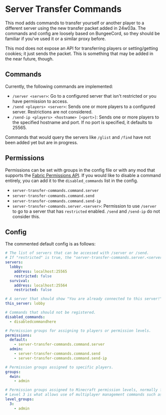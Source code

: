 # Server Transfer Commands

This mod adds commands to transfer yourself or another player to a different server using the new transfer packet added in 24w03a. The commands and config are loosely based on BungeeCord, so they should be familiar if you've used it or a similar proxy before.

This mod does not expose an API for transferring players or setting/getting cookies; it just sends the packet. This is something that may be added in the near future, though.

## Commands

Currently, the following commands are implemented:

- `/server <server>`: Go to a configured server that isn't restricted or you have permission to access.
- `/send <players> <server>`: Sends one or more players to a configured server. Restrictions are not considered.
- `/send-ip <players> <hostname> [<port>]`: Sends one or more players to the specified hostname and port. If no port is specified, it defaults to 25565.

Commands that would query the servers like `/glist` and `/find` have not been added yet but are in progress.

## Permissions

Permissions can be set with groups in the config file or with any mod that supports the [Fabric Permissions API](https://github.com/lucko/fabric-permissions-api). If you would like to disable a command entirely, you can add it to the `disabled_commands` list in the config.

- `server-transfer-commands.command.server`
- `server-transfer-commands.command.send`
- `server-transfer-commands.command.send-ip`
- `server-transfer-commands.server.<server>`: Permission to use `/server` to go to a server that has `restricted` enabled. `/send` and `/send-ip` do not consider this.

## Config

The commented default config is as follows:

```yaml
# The list of servers that can be accessed with /server or /send.
# If "restricted" is true, the "server-transfer-commands.server.<server>" permission is required to access it with /server.
servers:
  lobby:
    address: localhost:25565
    restricted: false
  survival:
    address: localhost:25564
    restricted: false

# A server that should show "You are already connected to this server!" when you attempt to transfer to it.
this_server: lobby

# Commands that should not be registered.
disabled_commands:
  - disabledcommandhere

# Permission groups for assigning to players or permission levels.
permissions:
  default:
    - server-transfer-commands.command.server
  admin:
    - server-transfer-commands.command.send
    - server-transfer-commands.command.send-ip

# Permission groups assigned to specific players.
groups:
  4win:
    - admin

# Permission groups assigned to Minecraft permission levels, normally from 1 to 4.
# Level 3 is what allows use of multiplayer management commands such as /kick.
level_groups:
  3:
    - admin
```